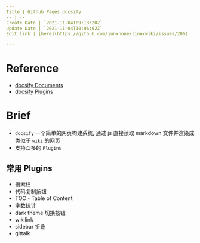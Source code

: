 ```yaml
---
Title | Github Pages docsify
-- | --
Create Date | `2021-11-04T09:13:20Z`
Update Date | `2021-11-04T10:06:02Z`
Edit link | [here](https://github.com/junxnone/linuxwiki/issues/206)

---
```

# Reference

- [docsify Documents](https://docsify.js.org)
- [docsify Plugins](https://docsify.js.org/#/awesome?id=plugins)

# Brief
- `docsify` 一个简单的网页构建系统, 通过 js 直接读取 markdown 文件并渲染成类似于 `wiki` 的网页 
- 支持众多的 `Plugins`



## 常用 Plugins 
- 搜索栏
- 代码复制按钮
- TOC - Table of Content
- 字数统计
- dark theme 切换按钮
- wikilink
- sidebar 折叠
- gittalk


